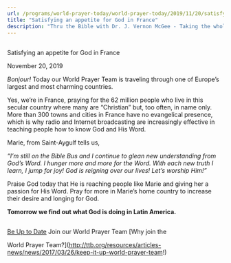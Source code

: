 ```yaml
---
url: /programs/world-prayer-today/world-prayer-today/2019/11/20/satisfying-an-appetite-for-god-in-france
title: "Satisfying an appetite for God in France"
description: "Thru the Bible with Dr. J. Vernon McGee - Taking the whole Word to the whole world"
---
```







## 
 Satisfying an appetite for God in France


November 20, 2019




*Bonjour!* Today our World
Prayer Team is traveling through one of Europe’s largest and most charming
countries. 


Yes, we’re in France, praying for the 62 million people who live in this
secular country where many are “Christian” but, too often, in name only. More
than 300 towns and cities in France have no evangelical presence, which is why
radio and Internet broadcasting are increasingly effective in teaching people
how to know God and His Word. 


Marie, from Saint-Aygulf tells us,


*“I’m still on the Bible Bus and I continue to glean new understanding from
God’s Word. I hunger more and more for the Word. With each new truth I learn, I
jump for joy! God is reigning over our lives! Let’s worship Him!”*


Praise God today that He is reaching people like Marie and giving her a
passion for His Word. Pray for more in Marie’s home country to increase their
desire and longing for God.  


**Tomorrow we find out what God is doing in Latin America.**








## 




[Be Up to Date](http://feeds.feedburner.com/WorldPrayerToday "World Prayer Today RSS Feed")
Join our World Prayer Team
[Why join the  

World Prayer Team?](http://ttb.org/resources/articles-news/news/2017/03/26/keep-it-up-world-prayer-team!)




